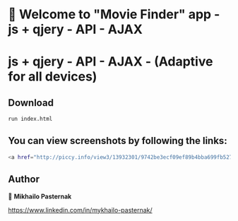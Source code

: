 # 👋 Welcome to "Movie Finder" app  - js + qjery - API - AJAX 

# js + qjery - API - AJAX - (Adaptive for all devices)

## Download 

```sh
run index.html
```

## You can view screenshots by following the links:

```sh
<a href="http://piccy.info/view3/13932301/9742be3ecf09ef89b4bba699fb527227/" target="_blank"><img src="http://i.piccy.info/i9/96233db9c656e016a395775744d42fb4/1597079269/9565/1391549/scrn_240.jpg" alt="Piccy.info - Free Image Hosting" border="0" /></a><a href="http://i.piccy.info/a3c/2020-08-10-17-07/i9-13932301/240x150-r" target="_blank"><img src="http://i.piccy.info/a3/2020-08-10-17-07/i9-13932301/240x150-r/i.gif" alt="" border="0" /></a>

```

## Author

👤 **Mikhailo Pasternak**

https://www.linkedin.com/in/mykhailo-pasternak/

